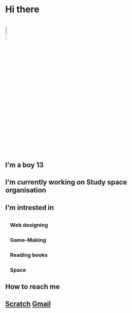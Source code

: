 <h1>  Hi there  <h1>  <img src="https://i.pinimg.com/originals/b9/37/12/b9371273ae94a946e92074d1b9696680.gif"width=10%  height=10%>
<!DOCTYPE html>
<html>


<h2> I'm a boy 13 </h2>

<h2>I'm currently working on Study space organisation </h2>
<h2> I'm intrested in <h2>

<h3>ㅤWeb designing <h3>
<h3>ㅤGame-Making <h3>
<h3>ㅤReading books <h3>
<h3>ㅤSpace <h3>


<h2> How to reach me <h2>

<a href="https://scratch.mit.edu/users/Aveolon/">Scratch</a> 
<a href="www.sachiruvishwaja@gmail.com">Gmail</a>  
